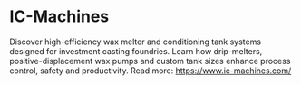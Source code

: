 # IC-Machines
Discover high-efficiency wax melter and conditioning tank systems designed for investment casting foundries. Learn how drip-melters, positive-displacement wax pumps and custom tank sizes enhance process control, safety and productivity.
Read more: https://www.ic-machines.com/
